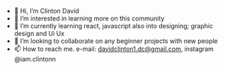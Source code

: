 - 👋 Hi, I’m Clinton David
- 👀 I’m interested in learning more on this community
- 🌱 I’m currently learning react, javascript also into designing; graphic design and Ui Ux
- 💞️ I’m looking to collaborate on any beginner projects with new people
- 📫 How to reach me. e-mail: davidclinton1.dc@gmail.com, instagram @iam.clintonn

<!---
iam-clintonn/iam-clintonn is a ✨ special ✨ repository because its `README.md` (this file) appears on your GitHub profile.
You can click the Preview link to take a look at your changes.
--->
